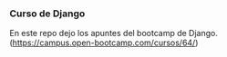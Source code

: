### Curso de Django

En este repo dejo los apuntes del bootcamp de Django.
(https://campus.open-bootcamp.com/cursos/64/)